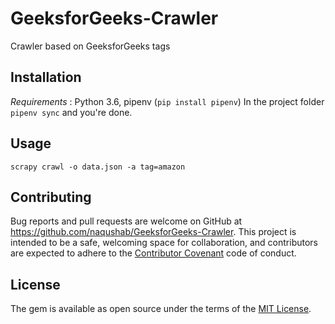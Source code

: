 # GeeksforGeeks-Crawler

Crawler based on GeeksforGeeks tags

## Installation

*Requirements* : Python 3.6, pipenv (`pip install pipenv`)
In the project folder `pipenv sync` and you're done. 


## Usage
`scrapy crawl -o data.json -a tag=amazon`


## Contributing

Bug reports and pull requests are welcome on GitHub at https://github.com/naqushab/GeeksforGeeks-Crawler.
This project is intended to be a safe, welcoming space for collaboration, and contributors are expected to adhere to the
[Contributor Covenant](http://contributor-covenant.org) code of conduct.


## License

The gem is available as open source under the terms of the [MIT License](http://opensource.org/licenses/MIT).